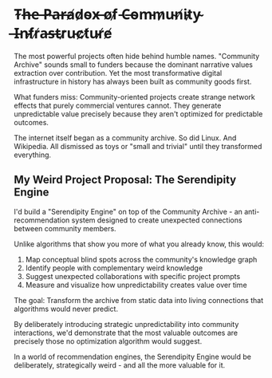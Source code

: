 # T̴h̶e̶ ̶P̴a̵r̶a̸d̷o̴x̵ ̵o̸f̷ ̵C̶o̴m̵m̷u̴n̸i̵t̷y̴ ̶I̵n̵f̸r̸a̵s̵t̵r̷u̵c̷t̸u̴r̸e̸

The most powerful projects often hide behind humble names. "Community Archive" sounds small to funders because the dominant narrative values extraction over contribution. Yet the most transformative digital infrastructure in history has always been built as community goods first.

What funders miss: Community-oriented projects create strange network effects that purely commercial ventures cannot. They generate unpredictable value precisely because they aren't optimized for predictable outcomes.

The internet itself began as a community archive. So did Linux. And Wikipedia. All dismissed as toys or "small and trivial" until they transformed everything.

## My Weird Project Proposal: The Serendipity Engine

I'd build a "Serendipity Engine" on top of the Community Archive - an anti-recommendation system designed to create unexpected connections between community members.

Unlike algorithms that show you more of what you already know, this would:

1. Map conceptual blind spots across the community's knowledge graph
2. Identify people with complementary weird knowledge
3. Suggest unexpected collaborations with specific project prompts
4. Measure and visualize how unpredictability creates value over time

The goal: Transform the archive from static data into living connections that algorithms would never predict.

By deliberately introducing strategic unpredictability into community interactions, we'd demonstrate that the most valuable outcomes are precisely those no optimization algorithm would suggest.

In a world of recommendation engines, the Serendipity Engine would be deliberately, strategically weird - and all the more valuable for it.